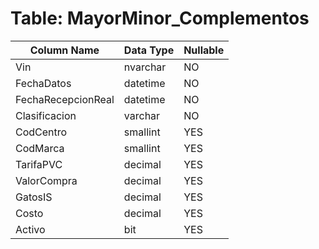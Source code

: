 # Table: MayorMinor_Complementos

| Column Name | Data Type | Nullable |
|-------------|-----------|----------|
| Vin | nvarchar | NO |
| FechaDatos | datetime | NO |
| FechaRecepcionReal | datetime | NO |
| Clasificacion | varchar | NO |
| CodCentro | smallint | YES |
| CodMarca | smallint | YES |
| TarifaPVC | decimal | YES |
| ValorCompra | decimal | YES |
| GatosIS | decimal | YES |
| Costo | decimal | YES |
| Activo | bit | YES |
